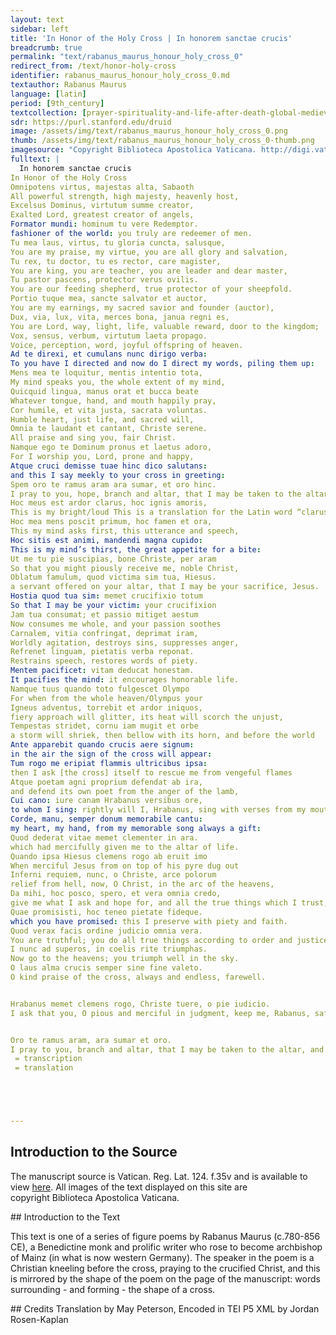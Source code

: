 ```yaml
---
layout: text
sidebar: left
title: 'In Honor of the Holy Cross | In honorem sanctae crucis'
breadcrumb: true
permalink: "text/rabanus_maurus_honour_holy_cross_0"
redirect_from: /text/honor-holy-cross
identifier: rabanus_maurus_honour_holy_cross_0.md
textauthor: Rabanus Maurus
language: [latin]
period: [9th_century]
textcollection: [prayer-spirituality-and-life-after-death-global-medieval-perspectives]
sdr: https://purl.stanford.edu/druid 
image: /assets/img/text/rabanus_maurus_honour_holy_cross_0.png
thumb: /assets/img/text/rabanus_maurus_honour_holy_cross_0-thumb.png
imagesource: "Copyright Biblioteca Apostolica Vaticana. http://digi.vatlib.it/view/MSS_Reg.lat.124/0078"
fulltext: |
  In honorem sanctae crucis
In Honor of the Holy Cross
Omnipotens virtus, majestas alta, Sabaoth
All powerful strength, high majesty, heavenly host,
Excelsus Dominus, virtutum summe creator,
Exalted Lord, greatest creator of angels,
Formator mundi: hominum tu vere Redemptor.
fashioner of the world: you truly are redeemer of men.
Tu mea laus, virtus, tu gloria cuncta, salusque,
You are my praise, my virtue, you are all glory and salvation,
Tu rex, tu doctor, tu es rector, care magister,
You are king, you are teacher, you are leader and dear master,
Tu pastor pascens, protector verus ovilis.
You are our feeding shepherd, true protector of your sheepfold.
Portio tuque mea, sancte salvator et auctor,
You are my earnings, my sacred savior and founder (auctor),
Dux, via, lux, vita, merces bona, janua regni es,
You are Lord, way, light, life, valuable reward, door to the kingdom;
Vox, sensus, verbum, virtutum laeta propago.
Voice, perception, word, joyful offspring of heaven.
Ad te direxi, et cumulans nunc dirigo verba:
To you have I directed and now do I direct my words, piling them up:
Mens mea te loquitur, mentis intentio tota,
My mind speaks you, the whole extent of my mind,
Quicquid lingua, manus orat et bucca beate
Whatever tongue, hand, and mouth happily pray,
Cor humile, et vita justa, sacrata voluntas.
Humble heart, just life, and sacred will,
Omnia te laudant et cantant, Christe serene.
All praise and sing you, fair Christ.
Namque ego te Dominum pronus et laetus adoro,
For I worship you, Lord, prone and happy, 
Atque cruci demisse tuae hinc dico salutans:
and this I say meekly to your cross in greeting:
Spem oro te ramus aram ara sumar, et oro hinc.
I pray to you, hope, branch and altar, that I may be taken to the altar, and I pray for this. 
Hoc meus est ardor clarus, hoc ignis amoris,
This is my bright/loud This is a translation for the Latin word “clarus“ ardor, this is the fire of my love, 
Hoc mea mens poscit primum, hoc famen et ora,
This my mind asks first, this utterance and speech,
Hoc sitis est animi, mandendi magna cupido:
This is my mind’s thirst, the great appetite for a bite:
Ut me tu pie suscipias, bone Christe, per aram
So that you might piously receive me, noble Christ,
Oblatum famulum, quod victima sim tua, Hiesus.
a servant offered on your altar, that I may be your sacrifice, Jesus.
Hostia quod tua sim: memet crucifixio totum
So that I may be your victim: your crucifixion
Jam tua consumat; et passio mitiget aestum
Now consumes me whole, and your passion soothes
Carnalem, vitia confringat, deprimat iram,
Worldly agitation, destroys sins, suppresses anger,
Refrenet linguam, pietatis verba reponat.
Restrains speech, restores words of piety.
Mentem pacificet: vitam deducat honestam.
It pacifies the mind: it encourages honorable life.
Namque tuus quando toto fulgescet Olympo
For when from the whole heaven/Olympus your
Igneus adventus, torrebit et ardor iniquos,
fiery approach will glitter, its heat will scorch the unjust,
Tempestas stridet, cornu iam mugit et orbe
a storm will shriek, then bellow with its horn, and before the world
Ante apparebit quando crucis aere signum:
in the air the sign of the cross will appear:
Tum rogo me eripiat flammis ultricibus ipsa:
then I ask [the cross] itself to rescue me from vengeful flames 
Atque poetam agni proprium defendat ab ira,
and defend its own poet from the anger of the lamb,
Cui cano: iure canam Hrabanus versibus ore,
to whom I sing: rightly will I, Hrabanus, sing with verses from my mouth,
Corde, manu, semper donum memorabile cantu:
my heart, my hand, from my memorable song always a gift:
Quod dederat vitae memet clementer in ara.
which had mercifully given me to the altar of life.
Quando ipsa Hiesus clemens rogo ab eruit imo
When merciful Jesus from on top of his pyre dug out
Inferni requiem, nunc, o Christe, arce polorum
relief from hell, now, O Christ, in the arc of the heavens,
Da mihi, hoc posco, spero, et vera omnia credo,
give me what I ask and hope for, and all the true things which I trust,
Quae promisisti, hoc teneo pietate fideque.
which you have promised: this I preserve with piety and faith.
Quod verax facis ordine judicio omnia vera.
You are truthful; you do all true things according to order and justice.
I nunc ad superos, in coelis rite triumphas.
Now go to the heavens; you triumph well in the sky.
O laus alma crucis semper sine fine valeto.
O kind praise of the cross, always and endless, farewell.


Hrabanus memet clemens rogo, Christe tuere, o pie iudicio.
I ask that you, O pious and merciful in judgment, keep me, Rabanus, safe.


Oro te ramus aram, ara sumar et oro.
I pray to you, branch and altar, that I may be taken to the altar, and I pray.
 = transcription
 = translation





--- 
```

## Introduction to the Source 
<p>The manuscript source is Vatican. Reg. Lat. 124. f.35v and is available to view <a href="http://digi.vatlib.it/view/MSS_Reg.lat.124/0078">here</a>. All images of the text displayed on this site are copyright Biblioteca Apostolica Vaticana.</p>
## Introduction to the Text 
<p>This text is one of a series of figure poems by Rabanus Maurus (c.780-856 CE), a Benedictine monk and prolific writer who rose to become archbishop of Mainz (in what is now western Germany). The speaker in the poem is a Christian kneeling before the cross, praying to the crucified Christ, and this is mirrored by the shape of the poem on the page of the manuscript: words surrounding - and forming - the shape of a cross.</p>
## Credits
Translation by May Peterson, Encoded in TEI P5 XML by Jordan Rosen-Kaplan
